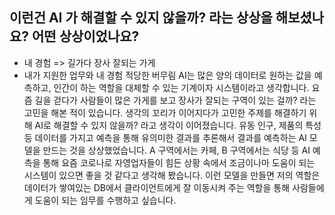 ## 이런건 AI 가 해결할 수 있지 않을까? 라는 상상을 해보셨나요? 어떤 상상이었나요?
- 내 경험 => 길가다 장사 잘되는 가게
- 내가 지원한 업무와 내 경험 적당한 버무림
AI는 많은 양의 데이터로 원하는 값을 예측하고, 인간이 하는 역할을 대체할 수 있는 기계이자 시스템이라고 생각합니다. 요즘 길을 걷다가 사람들이 많은 가게를 보고 장사가 잘되는 구역이 있는 걸까? 라는 고민을 해본 적이 있습니다. 생각의 꼬리가 이어지다가 고민한 주제를 해결하기 위해 AI로 해결할 수 있지 않을까? 라고 생각이 이어졌습니다. 
유동 인구, 제품의 특성 등 데이터를 가지고 예측을 통해 유의미한 결과를 추론해서 결과를 예측하는 AI 모델을 만드는 것을 상상했었습니다. A 구역에서는 카페, B 구역에서는 식당 등 AI 예측을 통해 요즘 코로나로 자영업자들이 힘든 상황 속에서 조금이나마 도움이 되는 시스템이 있으면 좋을 것 같다고 생각해 봤습니다. 
이런 모델을 만들면 저의 역할은 데이터가 쌓여있는 DB에서 클라이언트에게 잘 이동시켜 주는 역할을 통해 사람들에게 도움이 되는 임무를 수행하고 싶습니다.